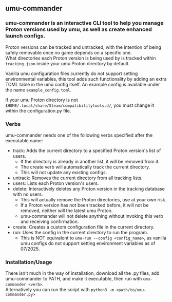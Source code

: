 ## umu-commander
### umu-commander is an interactive CLI tool to help you manage Proton versions used by umu, as well as create enhanced launch configs.

Proton versions can be tracked and untracked, with the intention of being safely removable once no game depends on a specific one.\
What directories each Proton version is being used by is tracked within `tracking.json` inside your umu Proton directory by default.

Vanilla umu configuration files currently do not support setting environmental variables, this tool adds such functionality by adding an extra TOML table in the umu config itself. An example config is available under the name `example_config.toml`.

If your umu Proton directory is not `$HOME/.local/share/Steam/compatibilitytools.d/`, you must change it within the configuration.py file.

### Verbs
umu-commander needs one of the following verbs specified after the executable name:
* track: Adds the current directory to a specified Proton version's list of users.
  * If the directory is already in another list, it will be removed from it.
  * The create verb will automatically track the current directory.
  * This will not update any existing configs.
* untrack:  Removes the current directory from all tracking lists.
* users: Lists each Proton version's users.
* delete: Interactively deletes any Proton version in the tracking database with no users.
  * This will actually remove the Proton directories, use at your own risk.
  * If a Proton version has not been tracked before, it will not be removed, neither will the latest umu Proton.
  * umu-commander will not delete anything without invoking this verb and receiving confirmation.
* create: Creates a custom configuration file in the current directory.
* run: Uses the config in the current directory to run the program.
  * This is NOT equivalent to `umu-run --config <config_name>`, as vanilla umu configs do not support setting environment variables as of 07/2025.
  
### Installation/Usage
There isn't much in the way of installation, download all the .py files, add umu-commander to PATH, and make it executable, then run with `umu-commander <verb>`. \
Alternatively you can run the script with `python3 -m <path/to/umu-commander.py>`